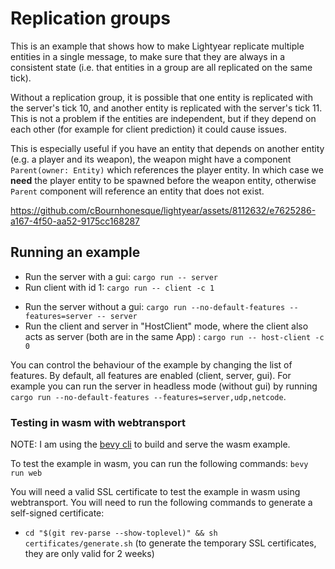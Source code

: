 # Replication groups

This is an example that shows how to make Lightyear replicate multiple entities in a single message,
to make sure that they are always in a consistent state (i.e. that entities in a group are all replicated on the same
tick).

Without a replication group, it is possible that one entity is replicated with the server's tick 10, and another entity
is replicated with the server's tick 11. This is not a problem if the entities are independent, but if they depend on
each other (for example
for client prediction) it could cause issues.

This is especially useful if you have an entity that depends on another entity (e.g. a player and its weapon),
the weapon might have a component `Parent(owner: Entity)` which references the player entity.
In which case we **need** the player entity to be spawned before the weapon entity, otherwise `Parent` component
will reference an entity that does not exist.

https://github.com/cBournhonesque/lightyear/assets/8112632/e7625286-a167-4f50-aa52-9175cc168287

## Running an example

- Run the server with a gui: `cargo run -- server`
- Run client with id 1: `cargo run -- client -c 1`

[//]: # (- Run the client and server in two separate bevy Apps: `cargo run` or `cargo run separate`)
- Run the server without a gui: `cargo run --no-default-features --features=server -- server`
- Run the client and server in "HostClient" mode, where the client also acts as server (both are in the same App) : `cargo run -- host-client -c 0`

You can control the behaviour of the example by changing the list of features. By default, all features are enabled (client, server, gui).
For example you can run the server in headless mode (without gui) by running `cargo run --no-default-features --features=server,udp,netcode`.

### Testing in wasm with webtransport

NOTE: I am using the [bevy cli](https://github.com/TheBevyFlock/bevy_cli) to build and serve the wasm example.

To test the example in wasm, you can run the following commands: `bevy run web`

You will need a valid SSL certificate to test the example in wasm using webtransport. You will need to run the following
commands to generate a self-signed certificate:
- `cd "$(git rev-parse --show-toplevel)" && sh certificates/generate.sh` (to generate the temporary SSL
  certificates, they are only valid for 2 weeks)
